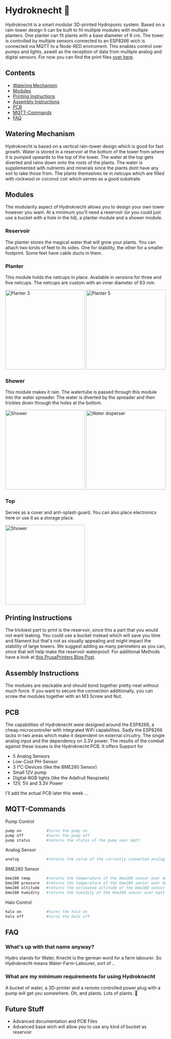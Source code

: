 # Hydroknecht 🌿

Hydroknecht is a smart modular 3D-printed Hydroponic system. Based on a rain-tower design it can be built to fit multiple modules with multiple planters. One planter can fit plants with a base diameter of 6 cm. The tower is controlled by multiple sensors connected to an ESP8266 wich is connected via MQTT to a Node-RED enviroment.
This enables control over pumps and lights, aswell as the reception of data from multiple analog and digital sensors. For now you can find the print files [over here](https://www.prusaprinters.org/prints/65395-hydroknecht-smart-modular-hydroponic-system).

## Contents

- [Watering Mechanism](#watering-mechanism)
- [Modules](#modules)
- [Printing Instructions](#printing-instructions)
- [Assembly Instructions](#assembly-instructions)
- [PCB](#pcb)
- [MQTT-Commands](#mqtt-commands)
- [FAQ](#faq)


## Watering Mechanism

Hydroknecht is based on a vertical rain-tower design which is good for fast growth. Water is stored in a reservoir at the bottom of the tower from where it is pumped upwards to the top of the tower. The water at the top gets diverted and rains down onto the roots of the plants. The water is supplemented with nutrients and minerals since the plants dont have any soil to take those from. The plants themselves lie in netcups which are filled with rockwool or coconut coir which serves as a good substrate.


## Modules 

The modularity aspect of Hydroknecht allows you to design your own tower however you want. At a minimum you'll need a reservoir (or you could just use a bucket with a hole in the lid), a planter module and a shower module.

### Reservoir

The planter stores the magical water that will grow your plants. You can attach two kinds of feet to its sides. One for stability, the other for a smaller footprint. Some feet have cable ducts in them.

### Planter

This module holds the netcups in place. Available in versions for three and five netcups. The netcups are custom with an inner diameter of 63 mm.
<p>
  <img src="https://github.com/robbrobb/Hydroknecht/blob/main/documentation/planter_3.png" alt="Planter 3" width="250"/>
  <img src="https://github.com/robbrobb/Hydroknecht/blob/main/documentation/planter_5.png" alt="Planter 5" width="250"/>
</p>

### Shower

This module makes it rain. The watertube is passed through this module into the water spreader. The water is diverted by the spreader and then trickles down through the holes at the bottom.
<p>
  <img src="https://github.com/robbrobb/Hydroknecht/blob/main/documentation/shower.png" alt="Shower" width="250"/>
  <img src="https://github.com/robbrobb/Hydroknecht/blob/main/documentation/water_disperser.png" alt="Water disperser" width="250"/>
</p>

### Top

Serves as a cover and anti-splash guard. You can also place electronics here or use it as a storage place.
<p>
  <img src="https://github.com/robbrobb/Hydroknecht/blob/main/documentation/top.png" alt="Shower" width="250"/>
</p>

## Printing Instructions
The trickiest part to print is the reservoir, since this a part that you would not want leaking. You could use a bucket instead which will save you time and filament but that's not as visually appealing and might impact the stability of large towers. We suggest adding as many perimeters as you can, since that will help make the reservoir waterproof. For additional Methods have a look at [this PrusaPrinters Blog Post](https://blog.prusaprinters.org/watertight-3d-printing-pt1-vases-cups-and-other-open-models_48949/).

## Assembly Instructions

The modules are stackable and should bond together pretty neat without much force. If you want to secure the connection additionally, you can screw the modules together with an M3 Screw and Nut.


## PCB

The capabilities of Hydroknecht were designed around the ESP8266, a cheap microcontroller with integrated WiFi capabilities. Sadly the ESP8266 lacks in two areas which make it dependent on external circuitry. The single analog input and the dependency on 3.3V power. The results of the combat against these issues is the Hydroknecht PCB. It offers Support for
- 5 Analog Sensors
- Low-Cost PH-Sensor
- 3 I²C-Devices (like the BME280 Sensor)
- Small 12V pump
- Digital-RGB lights (like the Adafruit Neopixels)
- 12V, 5V and 3.3V Power

I'll add the actual PCB later this week ...



## MQTT-Commands
Pump Control
```bash
pump on           #turns the pump on
pump off          #turns the pump off
pump status       #returns the status of the pump over mqtt
```
Analog Sensor
```bash
analog            #returns the value of the currently connected analog sensor over mqtt
```
BME280 Sensor
```bash
bme280 temp       #returns the temperature of the bme280 sensor over mqtt
bme280 pressure   #returns the temperature of the bme280 sensor over mqtt
bme280 altitude   #returns the estimated altitude of the bme280 sensor over mqtt
bme280 humidity   #returns the humidity of the bme280 sensor over mqtt
```
Halo Control
```bash
halo on           #turns the halo on
halo off          #turns the halo off
```

## FAQ

### What's up with that name anyway?
Hydro stands for Water, Knecht is the german word for a farm labourer. So Hydroknecht means Water-Farm-Labourer, sort of .. 

### What are my minimum requirements for using Hydroknecht
A bucket of water, a 3D-printer and a remote controlled power plug with a pump will get you somewhere. Oh, and plants. Lots of plants. 🌿

## Future Stuff
- Advanced documentation and PCB Files
- Advanced base wich will allow you to use any kind of bucket as reservoir

